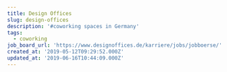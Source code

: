 ```yaml
---
title: Design Offices
slug: design-offices
description: '#coworking spaces in Germany'
tags:
  - coworking
job_board_url: 'https://www.designoffices.de/karriere/jobs/jobboerse/'
created_at: '2019-05-12T09:29:52.000Z'
updated_at: '2019-06-16T10:44:09.000Z'
---
```


